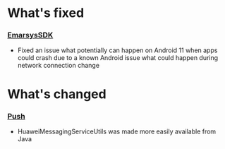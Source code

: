 # What's fixed
### [EmarsysSDK](https://github.com/emartech/android-emarsys-sdk/wiki)
* Fixed an issue what potentially can happen on Android 11 when apps could crash due to a known Android issue what could happen during network connection change

# What's changed
### [Push](https://github.com/emartech/android-emarsys-sdk/wiki#2-push)
* HuaweiMessagingServiceUtils was made more easily available from Java